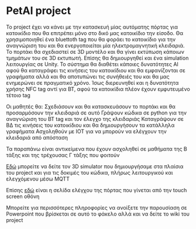 # PetAI project

Το project έχει να κάνει με την κατασκευή μίας αυτόματης πόρτας για κατοικίδιο που θα επιτρέπει μόνο στο δικό μας κατοικίδιο την είσοδο.
Θα χρησιμοποιηθεί ένα bluettoth tag που θα φοράει το κατοικίδιο για την αναγνώριση του και θα ενεργοποιείται μία ηλεκτρομαγνητική κλειδαριά.
Το πορτάκι θα σχεδιαστεί σε 3D μοντέλο και θα γίνει εκτύπωση κάποιων τμημάτων του σε 3D εκτυπωτή. Επίσης θα δημιουργηθεί και ένα simulation λειτουργίας σε Unity.
Το σύστημα θα διαθέτει κάποιες δυνατότητες AI αφού θα καταγράφει τις κινήσεις του κατοικίδιου και θα εμφανίζονται σε γραφήματα αλλά και θα αποτυπώνει τις συνήθειές του και θα μας ενημερώνει σε πραγματικό χρόνο.
Ίσως διερευνηθεί και η δυνατότητα χρήσης NFC tag αντί για BT, αφού τα κατοικίδια πλέον έχουν εμφυτευμένο τέτοιο tag

Οι μαθητές θα:
Σχεδιάσουν και θα κατασκευάσουν το πορτάκι και θα προσαρμόσουν την κλειδαριά σε αυτό
Γράψουν κώδικα σε python για την αναγνώριση του BT tag και τον έλεγχο της κλειδαριάς
Καταγράψουν σε ΒΔ τις κινήσεις του κατοικίδιου και θα δημιουργήσουν τα κατάλληλα γραφήματα
Ασχοληθούν με ΙΟΤ για να μπορούν να ελέγχουν την κλειδαριά από απόσταση

Τα παραπάνω είναι αντικείμενα που έχουν ασχοληθεί σε μαθήματα της Β τάξης και της τρέχουσας Γ τάξης που φοιτούν 

[Εδώ](http://1epal-rethymn.mysch.gr/catdoor/) μπορείτε να δείτε τον 3D simulator που δημιουργήσαμε στα πλαίσια του project και για τις δοκιμές του κώδικα, πλήρως λειτουργικού και ελεγχόμενου μέσω MQTT 

Επίσης [εδώ](http://1epal-rethymn.mysch.gr/catdoor/panel/) είναι η σελίδα ελέγχου της  πόρτας που γίνεται από την touch screen οθόνη

Μπορείτε για περισσότερες πληροφορίες να ανοίξετε την παρουσίαση σε Powerpoint που βρίσκεται σε αυτό το φάκελο αλλά και να δείτε το wiki του project 
